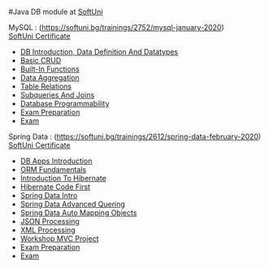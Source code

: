 #Java DB module at [SoftUni](https://softuni.bg)


MySQL : (https://softuni.bg/trainings/2752/mysql-january-2020)
<br/>
[SoftUni Certificate](https://softuni.bg/certificates/details/78877/51b6794b)
<br/>

  * [DB Introduction, Data Definition And Datatypes](https://github.com/KrasimirKolchev/Java-DB/tree/master/MySQL/DB%20Introduction%20Data%20Definition%20And%20Datatypes)
  * [Basic CRUD](https://github.com/KrasimirKolchev/Java-DB/tree/master/MySQL/Basic%20CRUD)
  * [Built-In Functions](https://github.com/KrasimirKolchev/Java-DB/tree/master/MySQL/Built-In%20Functions)
  * [Data Aggregation](https://github.com/KrasimirKolchev/Java-DB/tree/master/MySQL/Data%20Aggregation)
  * [Table Relations](https://github.com/KrasimirKolchev/Java-DB/tree/master/MySQL/Table%20Relastions)
  * [Subqueries And Joins](https://github.com/KrasimirKolchev/Java-DB/tree/master/MySQL/Subqueries%20And%20Joins)
  * [Database Programmability](https://github.com/KrasimirKolchev/Java-DB/tree/master/MySQL/DB%20Programmability%20And%20Transactions)
  * [Exam Preparation](https://github.com/KrasimirKolchev/Java-DB/tree/master/MySQL/Exam%20Preparation)
  * [Exam](https://github.com/KrasimirKolchev/Java-DB/tree/master/MySQL/Exam/Insta%20Influencers)



Spring Data : (https://softuni.bg/trainings/2612/spring-data-february-2020)
<br/>
[SoftUni Certificate](https://softuni.bg/certificates/details/78917/d19a62df)
<br/>

  * [DB Apps Introduction](https://github.com/KrasimirKolchev/Java-DB/tree/master/SpringData/DbAppsIntroduction)
  * [ORM Fundamentals]()
  * [Introduction To Hibernate](https://github.com/KrasimirKolchev/Java-DB/tree/master/SpringData/Introduction-To-Hibernate)
  * [Hibernate Code First](https://github.com/KrasimirKolchev/Java-DB/tree/master/SpringData/Hibernate-Code-First)
  * [Spring Data Intro](https://github.com/KrasimirKolchev/Java-DB/tree/master/SpringData/Spring-Data-Intro)
  * [Spring Data Advanced Quering](https://github.com/KrasimirKolchev/Java-DB/tree/master/SpringData/Spring-Data-Advanced-Quering)
  * [Spring Data Auto Mapping Objects](https://github.com/KrasimirKolchev/Java-DB/tree/master/SpringData/Spring-Data-Auto-Mapping-Objects)
  * [JSON Processing](https://github.com/KrasimirKolchev/Java-DB/tree/master/SpringData/JSON-Processing)
  * [XML Processing](https://github.com/KrasimirKolchev/Java-DB/tree/master/SpringData/XML-Processing)
  * [Workshop MVC Project](https://github.com/KrasimirKolchev/Java-DB/tree/master/SpringData/Workshop-MVC-Project/nlt)
  * [Exam Preparation](https://github.com/KrasimirKolchev/Java-DB/tree/master/SpringData/Exam-Preparation)
  * [Exam](https://github.com/KrasimirKolchev/Java-DB/tree/master/SpringData/Exam)


